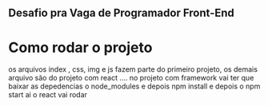 ## Desafio pra Vaga de Programador Front-End
#  Como rodar o projeto
os arquivos index , css, img e js fazem parte do primeiro projeto, os demais arquivo são do projeto com react .... no projeto  com framework vai ter que baixar as depedencias o node_modules e depois npm install e depois o npm start ai o react vai rodar
